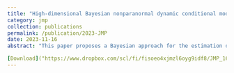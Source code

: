 ```yaml
---
title: "High-dimensional Bayesian nonparanormal dynamic conditional model with multivariate volatility applications"
category: jmp
collection: publications
permalink: /publication/2023-JMP
date: 2023-11-16
abstract: "This paper proposes a Bayesian approach for the estimation of large conditional precision matrices instead of inverting conditional covariance matrices estimated, using, for example, the dynamic conditional correlations (DCC) approach. By adopting a Wishart distribution and horseshoe priors within a DCC–GARCH(1,1) model, our method imposes sparsity and circumvents the inversion of conditional covariance matrices. We also employ a nonparanormal method with rank transformation to allow for conditional dependence without estimating transformation functions to achieve Gaussianity. Monte Carlo simulations show that our approach is effective at estimating the conditional precision matrix, particularly when the number of variables (N) exceeds the number of observations (T). We investigate the utility of our proposed approach with two real-world applications. First, to study conditional partial correlations among international stock price indices. Second, to test for $\boldsymbol{\alpha}$ in the context of CAPM and Fama-French 5 factor models with a conditional precision matrix-based Wald-type test. The results indicate stable conditional partial correlations through market disruptions. When there are market disruptions, blue chip stocks chosen from S&P 500 daily returns provide statistically significant evidence against the CAPM and Fama-French five models."

[Download]("https://www.dropbox.com/scl/fi/fisoeo4xjmzl6oyg9idf8/JMP_161123_HayunSong.pdf?rlkey=x7uny24hxotydvlm8oq6khm9z&dl=0")
---
```

